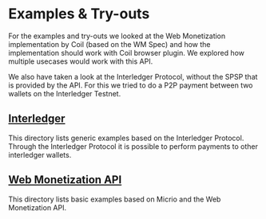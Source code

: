 # Examples & Try-outs

For the examples and try-outs we looked at the Web Monetization implementation by Coil (based on the WM Spec) and how the implementation should work with Coil browser plugin. We explored how multiple usecases would work with this API.

We also have taken a look at the Interledger Protocol, without the SPSP that is provided by the API. For this we tried to do a P2P payment between two wallets on the Interledger Testnet.

## [Interledger](https://github.com/Q42/GrantForTheWeb.MicrioConcepts/tree/main/examples/interledger)

This directory lists generic examples based on the Interledger Protocol. Through the Interledger Protocol it is possible to perform payments to other interledger wallets.

## [Web Monetization API](https://github.com/Q42/GrantForTheWeb.MicrioConcepts/tree/main/examples/web-monetization)

This directory lists basic examples based on Micrio and the Web Monetization API.
